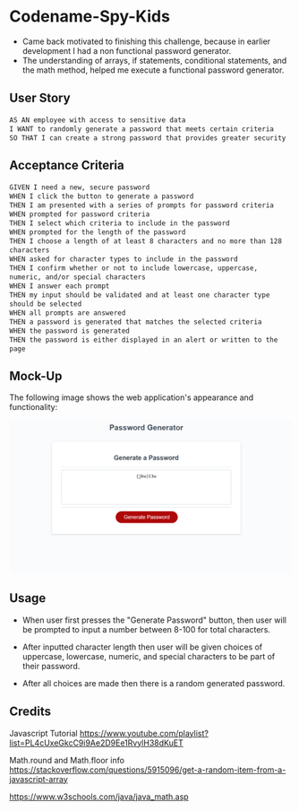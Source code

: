 # Codename-Spy-Kids
- Came back motivated to finishing this challenge, because in earlier development I had a non functional password generator.
- The understanding of arrays, if statements, conditional statements, and the math method, helped me execute a functional password generator.

## User Story

```
AS AN employee with access to sensitive data
I WANT to randomly generate a password that meets certain criteria
SO THAT I can create a strong password that provides greater security
```

## Acceptance Criteria

```
GIVEN I need a new, secure password
WHEN I click the button to generate a password
THEN I am presented with a series of prompts for password criteria
WHEN prompted for password criteria
THEN I select which criteria to include in the password
WHEN prompted for the length of the password
THEN I choose a length of at least 8 characters and no more than 128 characters
WHEN asked for character types to include in the password
THEN I confirm whether or not to include lowercase, uppercase, numeric, and/or special characters
WHEN I answer each prompt
THEN my input should be validated and at least one character type should be selected
WHEN all prompts are answered
THEN a password is generated that matches the selected criteria
WHEN the password is generated
THEN the password is either displayed in an alert or written to the page
```

## Mock-Up

The following image shows the web application's appearance and functionality:

![The Password Generator application displays a red button to "Generate Password" and an example of submitted user choice.](./Assets/password%20generator%20example.png)

## Usage

- When user first presses the "Generate Password" button, then user will be prompted to input a number between 8-100 for total characters.

- After inputted character length then user will be given choices of uppercase, lowercase, numeric, and special characters to be part of their password.

- After all choices are made then there is a random generated password. 

## Credits
Javascript Tutorial
https://www.youtube.com/playlist?list=PL4cUxeGkcC9i9Ae2D9Ee1RvylH38dKuET

Math.round and Math.floor info
https://stackoverflow.com/questions/5915096/get-a-random-item-from-a-javascript-array

https://www.w3schools.com/java/java_math.asp

